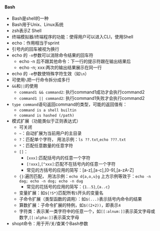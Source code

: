 #### Bash
* Bash是shell的一种
* Bash用于Unix、Linux系统
* zsh表示Z Shell
* 终端模拟器/终端程序的功能：使得用户可以进入CLI，使用Shell
* echo：作用相当于sprint
* 引号内的回车被视为换行
* echo 的 `-n`参数可以消除命令结果的回车符
  * echo -n 后不跟其他命令：下一行的提示符跟在输出结果后
  * echo -n; xxx:两次的输出结果展示在同一行
* echo 的 `-e`参数使特殊字符生效（如`\n`）
* 可使用`\`把一行命令拆分成多行
* `&&`和`||`的使用
  * `command1 && command2`: 执行command1成功才会执行command2
  * `command1 || command2`: 执行command1失败才会执行command2
* `type command`语句返回command的类型，可能的返回值有：
  * `command is a shell builtin`
  * `command is hashed (/path)`
* 模式扩展（功能类似于正则表达式）
  * 可关闭
  * `~`：自动扩展为当前用户的主目录
  * `?`：匹配单个字符，
  用法示例：`ls ??.txt`,`echo ???.txt`
  * `*`：匹配任意数量的任意字符
  * `[]`：
    * `[xxx]`:匹配括号内的任意一个字符
    * `[!xxx]`,`[^xxx]`:匹配不在括号内的任意一个字符
    * 常见的方括号的应用的简写：[a-z],[a-c],[0-9],[a-zA-Z]
  * `{}`:遍历匹配，
  用法示例：`echo d{a,o,u}g`
  上方示例等效于：`echo -n dag; echo -n dog; echo -n dug`
    * 常见的花括号的应用的简写：`{1..5}`,`{a..c}`
  * 变量扩展：如`${!S*}`匹配所有`S`开头的变量名
  * 子命令扩展（类型函数的调用）：如`$(...)`表示括号内命令的结果
  * 算数扩展：子命令扩展的特例，如`$((2+2))`，即表示`4`
  * 字符类：表示某一类字符中的任意一个，如`[[:alnum:]]`表示英文字母或数字,`[[:alpha:]]`表示英文字母
* shopt命令：用于开/关/查某个Bash参数